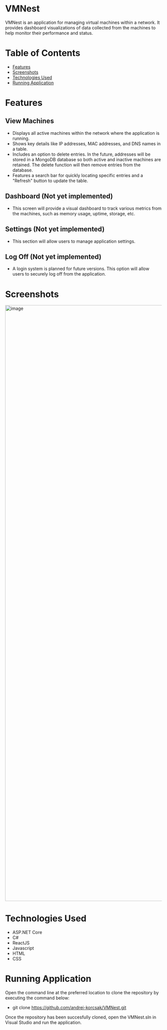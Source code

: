 # VMNest
VMNest is an application for managing virtual machines within a network. It provides dashboard visualizations of data collected from the machines to help monitor their performance and status.

# Table of Contents
* [Features](#features)
* [Screenshots](#screenshots)
* [Technologies Used](#technologies-used)
* [Running Application](#running-application)

# Features
## View Machines
 - Displays all active machines within the network where the application is running.
 - Shows key details like IP addresses, MAC addresses, and DNS names in a table.
 - Includes an option to delete entries. In the future, addresses will be stored in a MongoDB database so both active and inactive machines are retained. The delete function will then remove entries from the database.
 - Features a search bar for quickly locating specific entries and a "Refresh" button to update the table.

## Dashboard (Not yet implemented)
 - This screen will provide a visual dashboard to track various metrics from the machines, such as memory usage, uptime, storage, etc.

## Settings (Not yet implemented)
 - This section will allow users to manage application settings.

## Log Off (Not yet implemented)
 - A login system is planned for future versions. This option will allow users to securely log off from the application.

# Screenshots
<img width="1917" alt="image" src="https://github.com/user-attachments/assets/b8831282-94da-4c6d-a9c2-b3adadf7e6ba" />

# Technologies Used
- ASP.NET Core
- C#
- ReactJS
- Javascript
- HTML
- CSS

# Running Application
Open the command line at the preferred location to clone the repository by executing the command below:
- git clone https://github.com/andrei-korcsak/VMNest.git

Once the repository has been succesfully cloned, open the VMNest.sln in Visual Studio and run the application.

